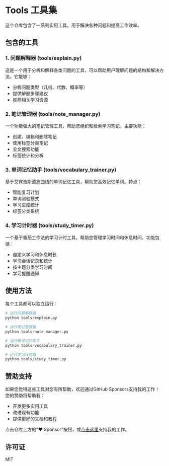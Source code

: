 # Tools 工具集

这个仓库包含了一系列实用工具，用于解决各种问题和提高工作效率。

## 包含的工具

### 1. 问题解释器 (tools/explain.py)

这是一个用于分析和解释各类问题的工具，可以帮助用户理解问题的结构和解决方法。它能够：

- 分析问题类型（几何、代数、概率等）
- 提供解题步骤建议
- 推荐相关学习资源

### 2. 笔记管理器 (tools/note_manager.py)

一个功能强大的笔记管理工具，帮助您组织和检索学习笔记。主要功能：

- 创建、编辑和删除笔记
- 使用标签分类笔记
- 全文搜索功能
- 标签统计和分析

### 3. 单词记忆助手 (tools/vocabulary_trainer.py)

基于艾宾浩斯遗忘曲线的单词记忆工具，帮助您高效记忆单词。特点：

- 智能复习计划
- 单词测验模式
- 学习进度统计
- 标签分类系统

### 4. 学习计时器 (tools/study_timer.py)

一个基于番茄工作法的学习计时工具，帮助您管理学习时间和休息时间。功能包括：

- 自定义学习和休息时长
- 学习会话记录和统计
- 按主题分类学习时间
- 学习提醒通知

## 使用方法

每个工具都可以独立运行：

```python
# 运行问题解释器
python tools/explain.py

# 运行笔记管理器
python tools/note_manager.py

# 运行单词记忆助手
python tools/vocabulary_trainer.py

# 运行学习计时器
python tools/study_timer.py
```

## 赞助支持

如果您觉得这些工具对您有所帮助，欢迎通过GitHub Sponsors支持我的工作！您的赞助将帮助我：

- 开发更多实用工具
- 改进现有功能
- 提供更好的文档和教程

点击仓库上方的"❤️ Sponsor"按钮，或[点击这里](https://github.com/sponsors/Aminoas878)支持我的工作。

## 许可证

MIT 